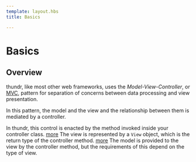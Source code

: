 ```yaml
---
template: layout.hbs
title: Basics

---
```


# Basics

## Overview

thundr, like most other web frameworks, uses the *Model-View-Controller*, or [MVC](http://en.wikipedia.org/wiki/Model%E2%80%93view%E2%80%93controller), pattern for separation of concerns between data processing and view presentation.

In this pattern, the model and the view and the relationship between them is mediated by a controller.

In thundr, this control is enacted by the method invoked inside your controller class. [more](controllers.html)
The view is represented by a `View` object, which is the return type of the controller method. [more](views.html)
The model is provided to the view by the controller method, but the requirements of this depend on the type of view.